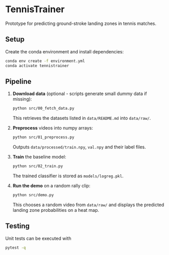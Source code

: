 # TennisTrainer

Prototype for predicting ground-stroke landing zones in tennis matches.

## Setup

Create the conda environment and install dependencies:

```bash
conda env create -f environment.yml
conda activate tennistrainer
```

## Pipeline

1. **Download data** (optional - scripts generate small dummy data if missing):
   ```bash
   python src/00_fetch_data.py
   ```
   This retrieves the datasets listed in `data/README.md` into `data/raw/`.

2. **Preprocess** videos into numpy arrays:
   ```bash
   python src/01_preprocess.py
   ```
   Outputs `data/processed/train.npy`, `val.npy` and their label files.

3. **Train** the baseline model:
   ```bash
   python src/02_train.py
   ```
   The trained classifier is stored as `models/logreg.pkl`.

4. **Run the demo** on a random rally clip:
   ```bash
   python src/demo.py
   ```
   This chooses a random video from `data/raw/` and displays the predicted
   landing zone probabilities on a heat map.

## Testing

Unit tests can be executed with

```bash
pytest -q
```
